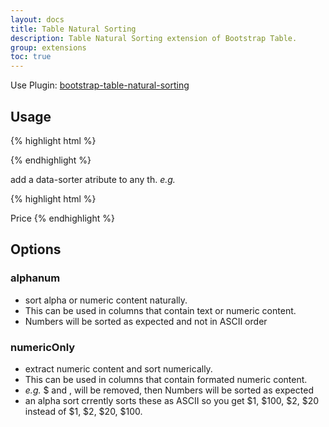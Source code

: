 ```yaml
---
layout: docs
title: Table Natural Sorting
description: Table Natural Sorting extension of Bootstrap Table.
group: extensions
toc: true
---
```


Use Plugin: [bootstrap-table-natural-sorting](https://github.com/wenzhixin/bootstrap-table/tree/master/src/extensions/natural-sorting)

## Usage

{% highlight html %}
<script src="extensions/natural-sorting/bootstrap-table-natural-sorting.js"></script>
{% endhighlight %}

add a data-sorter atribute to any th.
*e.g.*

{% highlight html %}
<th data-sortable="true" data-sorter="alphanum">Price</th>
{% endhighlight %}

## Options

### alphanum
* sort alpha or numeric content naturally.
* This can be used in columns that contain text or numeric content.
* Numbers will be sorted as expected and not in ASCII order

### numericOnly
* extract numeric content and sort numerically.
* This can be used in columns that contain formated numeric content.
*  *e.g.* $ and , will be removed, then Numbers will be sorted as expected
* an alpha sort crrently sorts these as ASCII so you get $1, $100, $2, $20
  instead of $1, $2, $20, $100.
